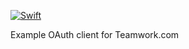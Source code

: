 [![Swift](https://github.com/janodevorg/MyTeamwork/actions/workflows/swift.yml/badge.svg)](https://github.com/janodevorg/MyTeamwork/actions/workflows/swift.yml)

Example OAuth client for Teamwork.com
